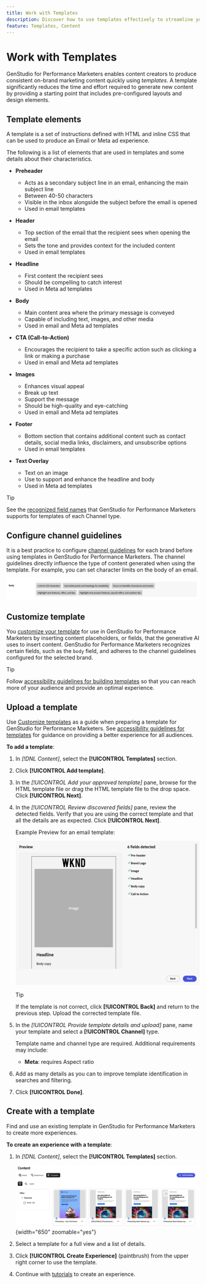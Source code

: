 ```yaml
---
title: Work with Templates
description: Discover how to use templates effectively to streamline your creative process in Adobe GenStudio for Performance Marketers.
feature: Templates, Content
---
```


# Work with Templates

GenStudio for Performance Marketers enables content creators to produce consistent on-brand marketing content quickly using _templates_. A template significantly reduces the time and effort required to generate new content by providing a starting point that includes pre-configured layouts and design elements.

## Template elements

A template is a set of instructions defined with HTML and inline CSS that can be used to produce an Email or Meta ad experience.

The following is a list of elements that are used in templates and some details about their characteristics.

- **Preheader**

  - Acts as a secondary subject line in an email, enhancing the main subject line
  - Between 40-50 characters
  - Visible in the inbox alongside the subject before the email is opened
  - Used in email templates

- **Header**

  - Top section of the email that the recipient sees when opening the email
  - Sets the tone and provides context for the included content
  - Used in email templates

- **Headline**

  - First content the recipient sees
  - Should be compelling to catch interest
  - Used in Meta ad templates

- **Body**

  - Main content area where the primary message is conveyed
  - Capable of including text, images, and other media
  - Used in email and Meta ad templates

- **CTA (Call-to-Action)**

  - Encourages the recipient to take a specific action such as clicking a link or making a purchase
  - Used in email and Meta ad templates

- **Images**

  - Enhances visual appeal
  - Break up text
  - Support the message
  - Should be high-quality and eye-catching
  - Used in email and Meta ad templates

- **Footer**

  - Bottom section that contains additional content such as contact details, social media links, disclaimers, and unsubscribe options
  - Used in email templates

- **Text Overlay**

  - Text on an image
  - Use to support and enhance the headline and body
  - Used in Meta ad templates

>[!TIP]
>
>See the [recognized field names](customize-template.md#recognized-field-names) that GenStudio for Performance Marketers supports for templates of each Channel type.

## Configure channel guidelines

It is a best practice to configure [channel guidelines](../guidelines/brands.md#channel-guidelines) for each brand before using templates in GenStudio for Performance Marketers. The channel guidelines directly influence the type of content generated when using the template. For example, you can set character limits on the body of an email.

![Body specifications](/help/assets/channel-email-body.png)

## Customize template

You [customize your template](customize-template.md) for use in GenStudio for Performance Marketers by inserting content placeholders, or fields, that the generative AI uses to insert content. GenStudio for Performance Marketers recognizes certain fields, such as the `body` field, and adheres to the channel guidelines configured for the selected brand.

>[!TIP]
>
>Follow [accessibility guidelines for building templates](accessibility-for-templates.md) so that you can reach more of your audience and provide an optimal experience.

## Upload a template

Use [Customize templates](customize-template.md) as a guide when preparing a template for GenStudio for Performance Marketers. See [accessibility guidelines for templates](accessibility-for-templates.md) for guidance on providing a better experience for all audiences.

**To add a template**:

1. In _[!DNL Content]_, select the **[!UICONTROL Templates]** section.

1. Click **[!UICONTROL Add template]**.

1. In the _[!UICONTROL Add your approved template]_ pane, browse for the HTML template file or drag the HTML template file to the drop space. Click **[!UICONTROL Next]**.

1. In the _[!UICONTROL Review discovered fields]_ pane, review the detected fields. Verify that you are using the correct template and that all the details are as expected. Click **[!UICONTROL Next]**.

   Example Preview for an email template:

   ![Preview fields detected](../../assets/template-detected-fields.png)

   >[!TIP]
   >
   >If the template is not correct, click **[!UICONTROL Back]** and return to the previous step. Upload the corrected template file.

1. In the _[!UICONTROL Provide template details and upload]_ pane, name your template and select a **[!UICONTROL Channel]** type.

   Template name and channel type are required. Additional requirements may include:

   - **Meta**: requires Aspect ratio
   <!-- - **Display ads**: requires Dimensions -->

1. Add as many details as you can to improve template identification in searches and filtering.

1. Click **[!UICONTROL Done]**.

## Create with a template

Find and use an existing template in GenStudio for Performance Marketers to create more experiences.

**To create an experience with a template**:

1. In _[!DNL Content]_, select the **[!UICONTROL Templates]** section.

   ![Content template list](../../assets/content-templates.png){width="650" zoomable="yes"}

1. Select a template for a full view and a list of details.

1. Click **[!UICONTROL Create Experience]** (paintbrush) from the upper right corner to use the template.

1. Continue with [tutorials](/help/tutorials/tutorials.md) to create an experience.

